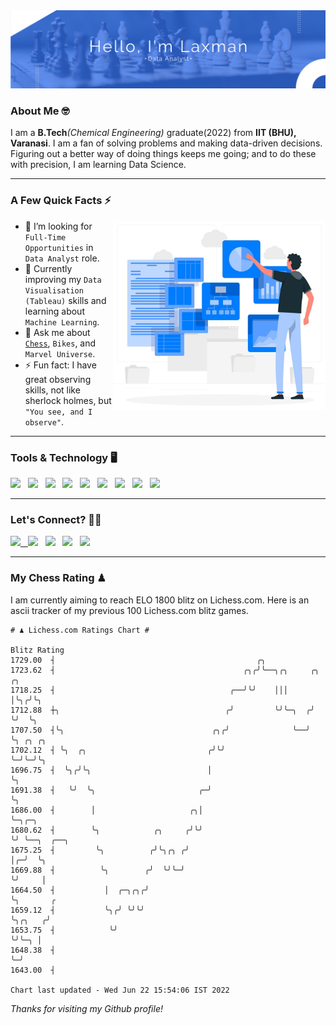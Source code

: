   <img src= "https://github.com/Laxman-Lakhan/Laxman-Lakhan/blob/master/Assets/Hello.png">

### About Me 🤓

I am a **B.Tech**_(Chemical Engineering)_ graduate(2022) from **IIT (BHU), Varanasi**. I am a fan of solving problems and making data-driven decisions. Figuring out a better way of doing things keeps me going; and to do these with precision, I am learning Data Science.

---

### A Few Quick Facts ⚡️
<img align="right" alt="Coding" width="340" src="https://github.com/Laxman-Lakhan/Laxman-Lakhan/blob/master/Assets/Data_Vector.jpg">   

- 🤝 I’m looking for `Full-Time Opportunities` in `Data Analyst` role.
- 📖 Currently improving my `Data Visualisation (Tableau)` skills and learning about `Machine Learning`.
- 💬 Ask me about [`Chess`](https://lichess.org/@/YourKingIsInDanger), `Bikes`, and `Marvel Universe`.
- ⚡️ Fun fact: I have great observing skills, not like sherlock holmes, but `"You see, and I observe"`.

---
### Tools & Technology 🖥

<img src="https://img.shields.io/badge/Python-white?logo=Python&logoColor=ColorName&style=ShieldStyle" /> &nbsp;
<img src="https://img.shields.io/badge/MySQL-white?logo=MySQL&logoColor=ColorName&style=ShieldStyle" /> &nbsp;
<img src="https://img.shields.io/badge/Tableau-white?logo=Tableau&logoColor=ColorName&style=ShieldStyle" /> &nbsp;
<img src="https://img.shields.io/badge/Advance Excel-white?logo=Microsoft+Excel&logoColor=196F3D&style=ShieldStyle" /> &nbsp;
<img src="https://img.shields.io/badge/Google Analytics-white?logo=Google+Analytics&logoColor=ColorName&style=ShieldStyle" /> &nbsp;
<img src="https://img.shields.io/badge/Jupyter-white?logo=Jupyter&logoColor=ColorName&style=ShieldStyle" /> &nbsp;
<img src="https://img.shields.io/badge/pandas-white?logo=Pandas&logoColor=000080&style=ShieldStyle" /> &nbsp;
<img src="https://img.shields.io/badge/numpy-white?logo=Numpy&logoColor=85C1E9&style=ShieldStyle" /> &nbsp;
<img src="https://img.shields.io/badge/scikit learn-white?logo=Scikit+Learn&logoColor=ColorName&style=ShieldStyle" /> &nbsp;



---

### Let's Connect? 🫳🏻

<a href="mailto:laxmansingh.lakhan@gmail.com"> <img src="https://img.icons8.com/fluent/48/000000/gmail.png" width="3.5%"/> &nbsp;
[<img src="https://img.icons8.com/color/48/000000/linkedin.png" width="3.5%"/>](https://www.linkedin.com/in/laxman-lakhan/)  &nbsp;
[<img src="https://img.icons8.com/fluent/48/000000/facebook-new.png" width="3.5%"/>](https://www.facebook.com/s.laxmanlakhan/)  &nbsp;
[<img src="https://img.icons8.com/fluent/48/000000/instagram-new.png" width="3.5%"/>](https://www.instagram.com/laxman.lakhan/)  &nbsp;
[<img src="https://img.icons8.com/color/48/000000/twitter.png" width="3.5%"/>](https://twitter.com/laxman__lakhan)  &nbsp;

 ---
  
### My Chess Rating ♟
  
I am currently aiming to reach ELO 1800 blitz on Lichess.com. Here is an ascii tracker of my previous 100 Lichess.com blitz games.

  ```
  # ♟︎ Lichess.com Ratings Chart #
  
  Blitz Rating
 1729.00  ┤                                             ╭╮
 1723.62  ┤                                          ╭╮╭╯╰──╮╭╮     ╭╮  ╭╮
 1718.25  ┤                                       ╭──╯╰╯    │││     │╰╮╭╯╰╮
 1712.88  ┼╮                                     ╭╯         ╰╯╰─╮  ╭╯ ╰╯  ╰╮
 1707.50  ┤╰╮                                 ╭╮╭╯              ╰──╯       ╰╮ ╭╮ ╭╮
 1702.12  ┤ ╰╮  ╭╮                           ╭╯╰╯                           ╰─╯╰─╯╰╮
 1696.75  ┤  ╰╮╭╯╰╮                          │                                     ╰╮
 1691.38  ┤   ╰╯  ╰╮                       ╭─╯                                      ╰╮
 1686.00  ┤        │                     ╭╮│                                         ╰─╮╭─╮
 1680.62  ┤        ╰╮            ╭╮     ╭╯╰╯                                           ╰╯ ╰──╮  ╭──╮
 1675.25  ┤         ╰╮          ╭╯╰╮╭╮ ╭╯                                                    │╭─╯  ╰╮
 1669.88  ┤          ╰╮        ╭╯  ╰╯╰─╯                                                     ╰╯     │
 1664.50  ┤           │  ╭─╮╭╮╭╯                                                                    ╰╮       ╭
 1659.12  ┤           ╰╮╭╯ ╰╯╰╯                                                                      ╰╮╭╮   ╭╯
 1653.75  ┤            ╰╯                                                                             ╰╯╰─╮ │
 1648.38  ┤                                                                                               ╰─╯
 1643.00  ┤

Chart last updated - Wed Jun 22 15:54:06 IST 2022  
  ```
  
  
*Thanks for visiting my Github profile!*
